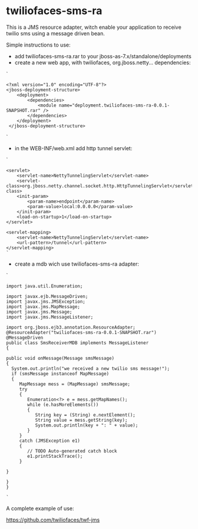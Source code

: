 twiliofaces-sms-ra
=============

This is a JMS resource adapter, witch enable your application to receive twilio sms using a message driven bean. 

Simple instructions to use:

- add twiliofaces-sms-ra.rar to your jboss-as-7.x/standalone/deployments
- create a new web app, with twiliofaces, org.jboss.netty... dependencies:

`

    <?xml version="1.0" encoding="UTF-8"?>
    <jboss-deployment-structure>
    	<deployment>
    		<dependencies>
    			<module name="deployment.twiliofaces-sms-ra-0.0.1-SNAPSHOT.rar" />
    		</dependencies>
    	</deployment>
     </jboss-deployment-structure>
`

- in the WEB-INF/web.xml add http tunnel servlet:



`

    <servlet>
		<servlet-name>NettyTunnelingServlet</servlet-name>
		<servlet-class>org.jboss.netty.channel.socket.http.HttpTunnelingServlet</servlet-class>
		<init-param>
			<param-name>endpoint</param-name>
			<param-value>local:0.0.0.0</param-value>
		</init-param>
		<load-on-startup>1</load-on-startup>
	</servlet>

	<servlet-mapping>
		<servlet-name>NettyTunnelingServlet</servlet-name>
		<url-pattern>/tunnel</url-pattern>
	</servlet-mapping>
	`
	
- create a mdb wich use twiliofaces-sms-ra adapter:


`

    import java.util.Enumeration;
    
    import javax.ejb.MessageDriven;
    import javax.jms.JMSException;
    import javax.jms.MapMessage;
    import javax.jms.Message;
    import javax.jms.MessageListener;
    
    import org.jboss.ejb3.annotation.ResourceAdapter;
    @ResourceAdapter("twiliofaces-sms-ra-0.0.1-SNAPSHOT.rar")
    @MessageDriven
    public class SmsReceiverMDB implements MessageListener
    {

    public void onMessage(Message smsMessage)
    {
      System.out.println("we received a new twilio sms message!");
      if (smsMessage instanceof MapMessage)
      {
         MapMessage mess = (MapMessage) smsMessage;
         try
         {
            Enumeration<?> e = mess.getMapNames();
            while (e.hasMoreElements())
            {
               String key = (String) e.nextElement();
               String value = mess.getString(key);
               System.out.println(key + ": " + value);
            }
         }
         catch (JMSException e1)
         {
            // TODO Auto-generated catch block
            e1.printStackTrace();
         }

    }

    }
    }

	`


A complete example of use:

https://github.com/twiliofaces/twf-jms

